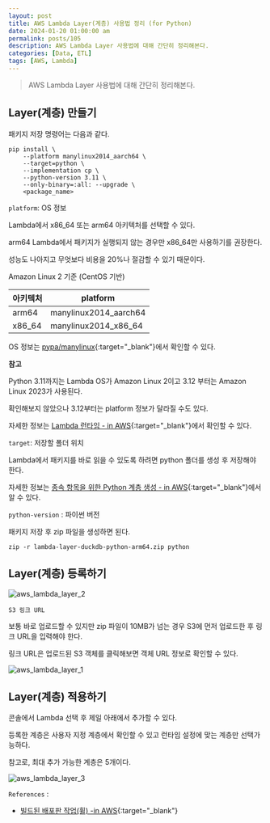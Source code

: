 ```yaml
---
layout: post
title: AWS Lambda Layer(계층) 사용법 정리 (for Python)
date: 2024-01-20 01:00:00 am
permalink: posts/105
description: AWS Lambda Layer 사용법에 대해 간단히 정리해본다.
categories: [Data, ETL]
tags: [AWS, Lambda]
---
```


> AWS Lambda Layer 사용법에 대해 간단히 정리해본다.


## Layer(계층) 만들기

패키지 저장 명령어는 다음과 같다.

```cli
pip install \
    --platform manylinux2014_aarch64 \
    --target=python \
    --implementation cp \
    --python-version 3.11 \
    --only-binary=:all: --upgrade \
    <package_name>
```

`platform`: OS 정보

Lambda에서 x86_64 또는 arm64 아키텍처를 선택할 수 있다. 

arm64 Lambda에서 패키지가 실행되지 않는 경우만 x86_64만 사용하기를 권장한다. 

성능도 나아지고 무엇보다 비용을 20%나 절감할 수 있기 때문이다.

Amazon Linux 2 기준 (CentOS 기반)

|아키텍처|platform|
|-|-|
|arm64|manylinux2014_aarch64|
|x86_64|manylinux2014_x86_64|

OS 정보는 [pypa/manylinux](https://github.com/pypa/manylinux){:target="_blank"}에서 확인할 수 있다.

**참고**

Python 3.11까지는 Lambda OS가 Amazon Linux 2이고 3.12 부터는 Amazon Linux 2023가 사용된다.

확인해보지 않았으나 3.12부터는 platform 정보가 달라질 수도 있다.

자세한 정보는 [Lambda 런타임 - in AWS](https://docs.aws.amazon.com/ko_kr/lambda/latest/dg/lambda-runtimes.html){:target="_blank"}에서 확인할 수 있다.

`target`: 저장할 폴더 위치

Lambda에서 패키지를 바로 읽을 수 있도록 하려면 python 폴더를 생성 후 저장해야 한다.

자세한 정보는 [종속 항목을 위한 Python 계층 생성 - in AWS](https://docs.aws.amazon.com/ko_kr/lambda/latest/dg/python-package.html#python-package-dependencies-layers){:target="_blank"}에서 알 수 있다.

`python-version` : 파이썬 버전

패키지 저장 후 zip 파일을 생성하면 된다.

```cli
zip -r lambda-layer-duckdb-python-arm64.zip python
```

## Layer(계층) 등록하기

![aws_lambda_layer_2]({{site.baseurl}}/assets/img/aws/aws_lambda_layer_2.jpg)

`S3 링크 URL`

보통 바로 업로드할 수 있지만 zip 파일이 10MB가 넘는 경우 S3에 먼저 업로드한 후 링크 URL을 입력해야 한다.

링크 URL은 업로드된 S3 객체를 클릭해보면 객체 URL 정보로 확인할 수 있다.

![aws_lambda_layer_1]({{site.baseurl}}/assets/img/aws/aws_lambda_layer_1.jpg)

## Layer(계층) 적용하기

콘솔에서 Lambda 선택 후 제일 아래에서 추가할 수 있다. 

등록한 계층은 사용자 지정 계층에서 확인할 수 있고 런타임 설정에 맞는 계층만 선택가능하다.

참고로, 최대 추가 가능한 계층은 5개이다.

![aws_lambda_layer_3]({{site.baseurl}}/assets/img/aws/aws_lambda_layer_3.jpg)

`References` : 

* [빌드된 배포판 작업(휠) -in AWS](https://docs.aws.amazon.com/ko_kr/lambda/latest/dg/python-package.html#python-package-wheels){:target="_blank"}


